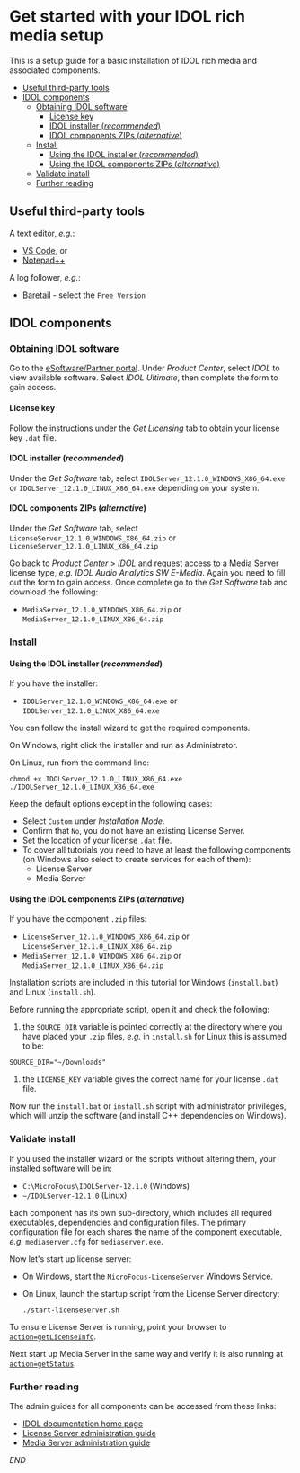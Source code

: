 # Get started with your IDOL rich media setup

This is a setup guide for a basic installation of IDOL rich media and associated components.

<!-- TOC -->

- [Useful third-party tools](#useful-third-party-tools)
- [IDOL components](#idol-components)
  - [Obtaining IDOL software](#obtaining-idol-software)
    - [License key](#license-key)
    - [IDOL installer (*recommended*)](#idol-installer-recommended)
    - [IDOL components ZIPs (*alternative*)](#idol-components-zips-alternative)
  - [Install](#install)
    - [Using the IDOL installer (*recommended*)](#using-the-idol-installer-recommended)
    - [Using the IDOL components ZIPs (*alternative*)](#using-the-idol-components-zips-alternative)
  - [Validate install](#validate-install)
  - [Further reading](#further-reading)

<!-- /TOC -->

## Useful third-party tools

A text editor, *e.g.*:

- [VS Code](https://code.visualstudio.com/download), or
- [Notepad++](https://notepad-plus-plus.org/download)

A log follower, *e.g.*:

- [Baretail](https://www.baremetalsoft.com/baretail/) - select the `Free Version`

## IDOL components

### Obtaining IDOL software

Go to the [eSoftware/Partner portal](https://h22255.www2.hpe.com/evalportal/index.do).  Under *Product Center*, select *IDOL* to view available software.  Select *IDOL Ultimate*, then complete the form to gain access.

#### License key

Follow the instructions under the *Get Licensing* tab to obtain your license key `.dat` file.

#### IDOL installer (*recommended*)

Under the *Get Software* tab, select `IDOLServer_12.1.0_WINDOWS_X86_64.exe` or `IDOLServer_12.1.0_LINUX_X86_64.exe` depending on your system.

#### IDOL components ZIPs (*alternative*)

Under the *Get Software* tab, select `LicenseServer_12.1.0_WINDOWS_X86_64.zip` or `LicenseServer_12.1.0_LINUX_X86_64.zip`

Go back to *Product Center* > *IDOL* and request access to a Media Server license type, *e.g.* *IDOL Audio Analytics SW E-Media*.  Again you need to fill out the form to gain access.  Once complete go to the *Get Software* tab and download the following:

- `MediaServer_12.1.0_WINDOWS_X86_64.zip` or `MediaServer_12.1.0_LINUX_X86_64.zip`

### Install

#### Using the IDOL installer (*recommended*)

If you have the installer:

- `IDOLServer_12.1.0_WINDOWS_X86_64.exe` or `IDOLServer_12.1.0_LINUX_X86_64.exe`

You can follow the install wizard to get the required components.

On Windows, right click the installer and run as Administrator.

On Linux, run from the command line:

```bsh
chmod +x IDOLServer_12.1.0_LINUX_X86_64.exe
./IDOLServer_12.1.0_LINUX_X86_64.exe
```

Keep the default options except in the following cases:

- Select `Custom` under *Installation Mode*.
- Confirm that `No`, you do not have an existing License Server.
- Set the location of your license `.dat` file.
- To cover all tutorials you need to have at least the following components (on Windows also select to create services for each of them):
  - License Server
  - Media Server

#### Using the IDOL components ZIPs (*alternative*)

If you have the component `.zip` files:

- `LicenseServer_12.1.0_WINDOWS_X86_64.zip` or `LicenseServer_12.1.0_LINUX_X86_64.zip`
- `MediaServer_12.1.0_WINDOWS_X86_64.zip` or `MediaServer_12.1.0_LINUX_X86_64.zip`

Installation scripts are included in this tutorial for Windows (`install.bat`) and Linux (`install.sh`).

Before running the appropriate script, open it and check the following:

1. the `SOURCE_DIR` variable is pointed correctly at the directory where you have placed your `.zip` files, *e.g.* in `install.sh` for Linux this is assumed to be:

  ```bsh
  SOURCE_DIR="~/Downloads"
  ```

1. the `LICENSE_KEY` variable gives the correct name for your license `.dat` file.

Now run the `install.bat` or `install.sh` script with administrator privileges, which will unzip the software (and install C++ dependencies on Windows).

### Validate install

If you used the installer wizard or the scripts without altering them, your installed software will be in:

- `C:\MicroFocus\IDOLServer-12.1.0` (Windows)
- `~/IDOLServer-12.1.0` (Linux)

Each component has its own sub-directory, which includes all required executables, dependencies and configuration files.  The primary configuration file for each shares the name of the component executable, *e.g.* `mediaserver.cfg` for `mediaserver.exe`.

Now let's start up license server:

- On Windows, start the `MicroFocus-LicenseServer` Windows Service.
- On Linux, launch the startup script from the License Server directory:

  ```bsh
  ./start-licenseserver.sh
  ```

To ensure License Server is running, point your browser to [`action=getLicenseInfo`](http://127.0.0.1:20000/a=getlicenseinfo).

Next start up Media Server in the same way and verify it is also running at [`action=getStatus`](http://127.0.0.1:14000/a=getstatus).

### Further reading

The admin guides for all components can be accessed from these links:

- [IDOL documentation home page](https://www.microfocus.com/documentation/idol/)
- [License Server administration guide](https://www.microfocus.com/documentation/idol/IDOL_12_1/LicenseServer/Guides/html/English/)
- [Media Server administration guide](https://www.microfocus.com/documentation/idol/IDOL_12_1/MediaServer/Guides/html/English/index.html)

_*END*_
